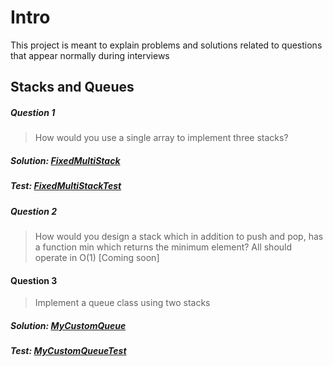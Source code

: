 # Intro
This project is meant to explain problems and solutions related to questions that appear normally during interviews


## Stacks and Queues
##### Question 1
>How would you use a single array to implement three stacks?
##### Solution: [FixedMultiStack](/src/main/java/StacksandQueues/FixedMultiStack.java)
##### Test: [FixedMultiStackTest](/src/main/java/StacksandQueues/FixedMultiStackTest.java)

##### Question 2
>How would you design a stack  which in addition to push and pop, has a function min which returns the minimum element? All should operate in O(1)
[Coming soon]

#### Question 3
>Implement a queue class using two stacks
##### Solution: [MyCustomQueue](/src/main/java/StacksandQueues/MyCustomQueue.java)
##### Test: [MyCustomQueueTest](/src/main/java/StacksandQueues/MyCustomQueueTest.java)
